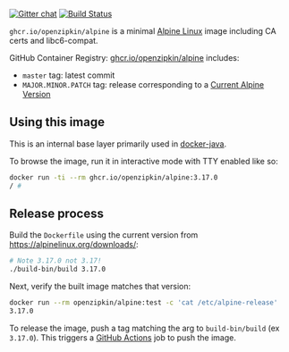 [![Gitter chat](http://img.shields.io/badge/gitter-join%20chat%20%E2%86%92-brightgreen.svg)](https://gitter.im/openzipkin/zipkin)
[![Build Status](https://github.com/openzipkin/docker-alpine/workflows/test/badge.svg)](https://github.com/openzipkin/docker-alpine/actions?query=workflow%3Atest)

`ghcr.io/openzipkin/alpine` is a minimal [Alpine Linux](https://alpinelinux.org) image including
CA certs and libc6-compat.

GitHub Container Registry: [ghcr.io/openzipkin/alpine](https://github.com/orgs/openzipkin/packages/container/package/alpine) includes:
 * `master` tag: latest commit
 * `MAJOR.MINOR.PATCH` tag: release corresponding to a [Current Alpine Version](https://alpinelinux.org/downloads/)

## Using this image
This is an internal base layer primarily used in [docker-java](https://github.com/openzipkin/docker-java).

To browse the image, run it in interactive mode with TTY enabled like so:
```bash
docker run -ti --rm ghcr.io/openzipkin/alpine:3.17.0
/ #
```

## Release process
Build the `Dockerfile` using the current version from https://alpinelinux.org/downloads/:
```bash
# Note 3.17.0 not 3.17!
./build-bin/build 3.17.0
```

Next, verify the built image matches that version:
```bash
docker run --rm openzipkin/alpine:test -c 'cat /etc/alpine-release'
3.17.0
```

To release the image, push a tag matching the arg to `build-bin/build` (ex `3.17.0`).
This triggers a [GitHub Actions](https://github.com/openzipkin/docker-alpine/actions) job to push the image.
